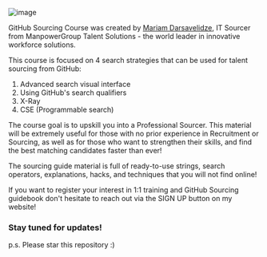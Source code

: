 ![image](https://user-images.githubusercontent.com/81953271/137801814-96165fab-b873-4c14-8f46-d92a86094f81.png)

GitHub Sourcing Course was created by [Mariam Darsavelidze](https://www.linkedin.com/in/darsaveli/), IT Sourcer from ManpowerGroup Talent Solutions - the world leader in innovative workforce solutions.

This course is focused on 4 search strategies that can be used for talent sourcing from GitHub:

1. Advanced search visual interface
2. Using GitHub's search qualifiers
3. X-Ray
4. CSE (Programmable search)

The course goal is to upskill you into a Professional Sourcer. This material will be extremely useful for those with no prior experience in Recruitment or Sourcing, as well as for those who want to strengthen their skills, and find the best matching candidates faster than ever!

The sourcing guide material is full of ready-to-use strings, search operators, explanations, hacks, and techniques that you will not find online!

If you want to register your interest in 1:1 training and GitHub Sourcing guidebook don't hesitate to reach out via the SIGN UP button on my website!

### Stay tuned for updates! 

p.s.
Please star this repository :) 
